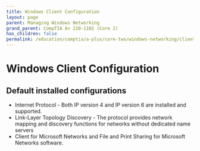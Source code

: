 ```yaml
---
title: Windows Client Configuration
layout: page
parent: Managing Windows Networking
grand_parent: CompTIA A+ 220-1102 (Core 2)
has_children: false
permalink: /education/comptia/a-plus/core-two/windows-networking/client-configuration/
---
```


# Windows Client Configuration

## Default installed configurations

- Internet Protocol - Both IP version 4 and IP version 6 are installed and supported.
- Link-Layer Topology Discovery - The protocol provides network mapping and discovery functions for networks without dedicated name servers
- Client for Microsoft Networks and File and Print Sharing for Microsoft Networks software.